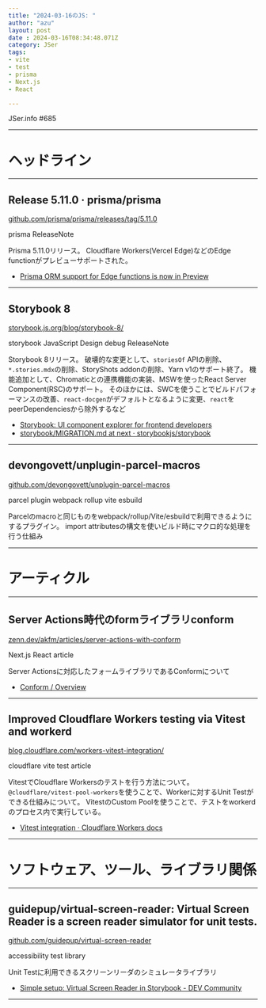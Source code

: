 ```yaml
---
title: "2024-03-16のJS: "
author: "azu"
layout: post
date : 2024-03-16T08:34:48.071Z
category: JSer
tags:
- vite
- test
- prisma
- Next.js
- React

---
```


JSer.info #685

----

<h1 class="site-genre">ヘッドライン</h1>

----

## Release 5.11.0 · prisma/prisma
[github.com/prisma/prisma/releases/tag/5.11.0](https://github.com/prisma/prisma/releases/tag/5.11.0 "Release 5.11.0 · prisma/prisma")
<p class="jser-tags jser-tag-icon"><span class="jser-tag">prisma</span> <span class="jser-tag">ReleaseNote</span></p>

Prisma 5.11.0リリース。
Cloudflare Workers(Vercel Edge)などのEdge functionがプレビューサポートされた。

- [Prisma ORM support for Edge functions is now in Preview](https://www.prisma.io/blog/prisma-orm-support-for-edge-functions-is-now-in-preview "Prisma ORM support for Edge functions is now in Preview")

----

## Storybook 8
[storybook.js.org/blog/storybook-8/](https://storybook.js.org/blog/storybook-8/ "Storybook 8")
<p class="jser-tags jser-tag-icon"><span class="jser-tag">storybook</span> <span class="jser-tag">JavaScript</span> <span class="jser-tag">Design</span> <span class="jser-tag">debug</span> <span class="jser-tag">ReleaseNote</span></p>

Storybook 8リリース。
破壊的な変更として、`storiesOf` APIの削除、`*.stories.mdx`の削除、StoryShots addonの削除、Yarn v1のサポート終了。
機能追加として、Chromaticとの連携機能の実装、MSWを使ったReact Server Component(RSC)のサポート。
そのほかには、SWCを使うことでビルドパフォーマンスの改善、`react-docgen`がデフォルトとなるように変更、`react`をpeerDependenciesから除外するなど

- [Storybook: UI component explorer for frontend developers](https://storybook.js.org/releases/8.0 "Storybook: UI component explorer for frontend developers")
- [storybook/MIGRATION.md at next · storybookjs/storybook](https://github.com/storybookjs/storybook/blob/next/MIGRATION.md#from-version-7x-to-800 "storybook/MIGRATION.md at next · storybookjs/storybook")

----

## devongovett/unplugin-parcel-macros
[github.com/devongovett/unplugin-parcel-macros](https://github.com/devongovett/unplugin-parcel-macros "devongovett/unplugin-parcel-macros")
<p class="jser-tags jser-tag-icon"><span class="jser-tag">parcel</span> <span class="jser-tag">plugin</span> <span class="jser-tag">webpack</span> <span class="jser-tag">rollup</span> <span class="jser-tag">vite</span> <span class="jser-tag">esbuild</span></p>

Parcelのmacroと同じものをwebpack/rollup/Vite/esbuildで利用できるようにするプラグイン。
import attributesの構文を使いビルド時にマクロ的な処理を行う仕組み


----
<h1 class="site-genre">アーティクル</h1>

----

## Server Actions時代のformライブラリconform
[zenn.dev/akfm/articles/server-actions-with-conform](https://zenn.dev/akfm/articles/server-actions-with-conform "Server Actions時代のformライブラリconform")
<p class="jser-tags jser-tag-icon"><span class="jser-tag">Next.js</span> <span class="jser-tag">React</span> <span class="jser-tag">article</span></p>

Server Actionsに対応したフォームライブラリであるConformについて

- [Conform / Overview](https://conform.guide/ "Conform / Overview")

----

## Improved Cloudflare Workers testing via Vitest and workerd
[blog.cloudflare.com/workers-vitest-integration/](https://blog.cloudflare.com/workers-vitest-integration/ "Improved Cloudflare Workers testing via Vitest and workerd")
<p class="jser-tags jser-tag-icon"><span class="jser-tag">cloudflare</span> <span class="jser-tag">vite</span> <span class="jser-tag">test</span> <span class="jser-tag">article</span></p>

VitestでCloudflare Workersのテストを行う方法について。
`@cloudflare/vitest-pool-workers`を使うことで、Workerに対するUnit Testができる仕組みについて。
VitestのCustom Poolを使うことで、テストをworkerdのプロセス内で実行している。

- [Vitest integration · Cloudflare Workers docs](https://developers.cloudflare.com/workers/testing/vitest-integration/ "Vitest integration · Cloudflare Workers docs")

----
<h1 class="site-genre">ソフトウェア、ツール、ライブラリ関係</h1>

----

## guidepup/virtual-screen-reader: Virtual Screen Reader is a screen reader simulator for unit tests.
[github.com/guidepup/virtual-screen-reader](https://github.com/guidepup/virtual-screen-reader "guidepup/virtual-screen-reader: Virtual Screen Reader is a screen reader simulator for unit tests.")
<p class="jser-tags jser-tag-icon"><span class="jser-tag">accessibility</span> <span class="jser-tag">test</span> <span class="jser-tag">library</span></p>

Unit Testに利用できるスクリーンリーダのシミュレータライブラリ

- [Simple setup: Virtual Screen Reader in Storybook - DEV Community](https://dev.to/scottnath/simple-setup-virtual-screen-reader-in-storybook-2efo "Simple setup: Virtual Screen Reader in Storybook - DEV Community")

----

